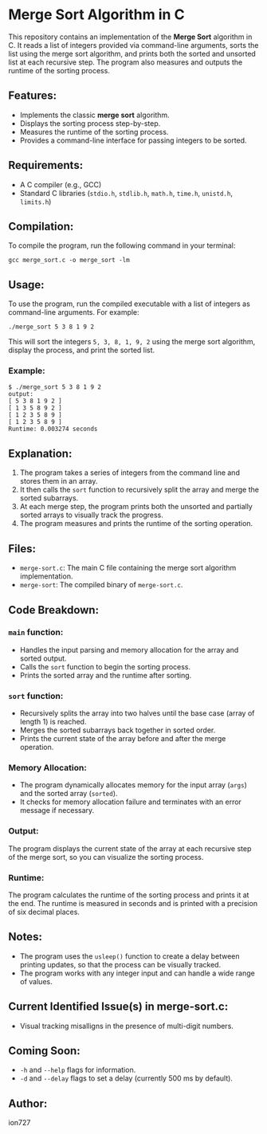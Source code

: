 # Merge Sort Algorithm in C

This repository contains an implementation of the **Merge Sort** algorithm in C. It reads a list of integers provided via command-line arguments, sorts the list using the merge sort algorithm, and prints both the sorted and unsorted list at each recursive step. The program also measures and outputs the runtime of the sorting process.

## Features:
- Implements the classic **merge sort** algorithm.
- Displays the sorting process step-by-step.
- Measures the runtime of the sorting process.
- Provides a command-line interface for passing integers to be sorted.

## Requirements:
- A C compiler (e.g., GCC)
- Standard C libraries (`stdio.h`, `stdlib.h`, `math.h`, `time.h`, `unistd.h`, `limits.h`)

## Compilation:
To compile the program, run the following command in your terminal:

`gcc merge_sort.c -o merge_sort -lm`

## Usage:
To use the program, run the compiled executable with a list of integers as command-line arguments. For example:

`./merge_sort 5 3 8 1 9 2`

This will sort the integers `5, 3, 8, 1, 9, 2` using the merge sort algorithm, display the process, and print the sorted list.

### Example:

```
$ ./merge_sort 5 3 8 1 9 2
output:
[ 5 3 8 1 9 2 ]
[ 1 3 5 8 9 2 ]
[ 1 2 3 5 8 9 ]
[ 1 2 3 5 8 9 ]
Runtime: 0.003274 seconds
```


## Explanation:
1. The program takes a series of integers from the command line and stores them in an array.
2. It then calls the `sort` function to recursively split the array and merge the sorted subarrays.
3. At each merge step, the program prints both the unsorted and partially sorted arrays to visually track the progress.
4. The program measures and prints the runtime of the sorting operation.

## Files:
- `merge-sort.c`: The main C file containing the merge sort algorithm implementation.
- `merge-sort`: The compiled binary of `merge-sort.c`.
  
## Code Breakdown:

### `main` function:
- Handles the input parsing and memory allocation for the array and sorted output.
- Calls the `sort` function to begin the sorting process.
- Prints the sorted array and the runtime after sorting.

### `sort` function:
- Recursively splits the array into two halves until the base case (array of length 1) is reached.
- Merges the sorted subarrays back together in sorted order.
- Prints the current state of the array before and after the merge operation.

### Memory Allocation:
- The program dynamically allocates memory for the input array (`args`) and the sorted array (`sorted`).
- It checks for memory allocation failure and terminates with an error message if necessary.

### Output:
The program displays the current state of the array at each recursive step of the merge sort, so you can visualize the sorting process.

### Runtime:
The program calculates the runtime of the sorting process and prints it at the end. The runtime is measured in seconds and is printed with a precision of six decimal places.

## Notes:
- The program uses the `usleep()` function to create a delay between printing updates, so that the process can be visually tracked.
- The program works with any integer input and can handle a wide range of values.

## Current Identified Issue(s) in merge-sort.c:
- Visual tracking misalligns in the presence of multi-digit numbers.

## Coming Soon:
- `-h` and `--help` flags for information.
- `-d` and `--delay` flags to set a delay (currently 500 ms by default).

## Author:
ion727

